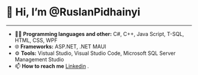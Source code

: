 #   👋 Hi, I’m @RuslanPidhainyi 
---

- 👨‍💻 **Programming languages and other:** C#, C++, Java Script, T-SQL, HTML, CSS, WPF
- 🌐 **Frameworks:** ASP.NET, .NET MAUI
- ⚙ **Tools:** Vistual Studio, Visual Studio Code, Microsoft SQL Server Management Studio 
- 📫 **How to reach me** [Linkedin](https://www.linkedin.com/in/ruslan-pidhainyi-10539126b/) .

<!---
RuslanPidhainyi/RuslanPidhainyi is a ✨ special ✨ repository because its `README.md` (this file) appears on your GitHub profile.
You can click the Preview link to take a look at your changes.
--->
